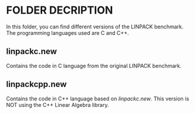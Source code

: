 # FOLDER DECRIPTION

In this folder, you can find different versions of the LINPACK benchmark. The programming languages used are C and C++.


## linpackc.new

Contains the code in C language from the original LINPACK benchmark. 


## linpackcpp.new

Contains the code in C++ language based on _linpackc.new_. This version is NOT using the C++ Linear Algebra library.